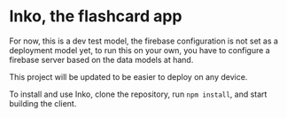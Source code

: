 # Inko, the flashcard app

For now, this is a dev test model, the firebase configuration is not set as a deployment model yet, to run this on your own, you have to configure a firebase server based on the data models at hand.

This project will be updated to be easier to deploy on any device.

To install and use Inko, clone the repository, run `npm install`, and start building the client.
